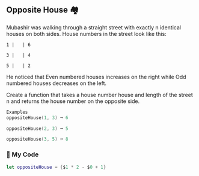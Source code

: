 ## Opposite House 🏘️

Mubashir was walking through a straight street with exactly n identical houses on both sides. House numbers in the street look like this:
```
1 |   | 6

3 |   | 4

5 |   | 2
```
He noticed that Even numbered houses increases on the right while Odd numbered houses decreases on the left.

Create a function that takes a house number house and length of the street n and returns the house number on the opposite side.
```swift
Examples
oppositeHouse(1, 3) ➞ 6

oppositeHouse(2, 3) ➞ 5

oppositeHouse(3, 5) ➞ 8
```
### 🏡 My Code
```swift
let oppositeHouse = {$1 * 2 - $0 + 1}
```
